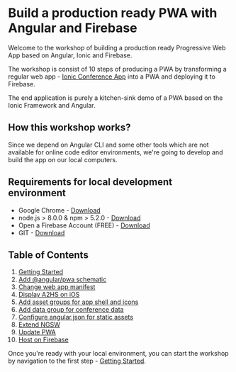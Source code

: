 # Build a production ready PWA with Angular and Firebase

Welcome to the workshop of building a production ready Progressive Web App based on Angular, Ionic and Firebase.

The workshop is consist of 10 steps of producing a PWA by transforming a regular web app - [Ionic Conference App](https://github.com/ionic-team/ionic-conference-app/blob/master/) into a PWA and deploying it to Firebase.

The end application is purely a kitchen-sink demo of a PWA based on the Ionic Framework and Angular.

## How this workshop works?

Since we depend on Angular CLI and some other tools which are not available for online code editor environments, we're going to develop and build the app on our local computers.

## Requirements for local development environment

- Google Chrome - [Download](https://www.google.com/chrome/)
- node.js > 8.0.0 & npm > 5.2.0 - [Download](https://nodejs.org/en/)
- Open a Firebase Account (FREE) - [Download](https://firebase.google.com/)
- GIT - [Download](https://git-scm.com/book/en/v2/Getting-Started-Installing-Git)

## Table of Contents

1. [Getting Started](https://github.com/onderceylan/pwa-workshop-angular-firebase/blob/step-1/README.md)
2. [Add @angular/pwa schematic](https://github.com/onderceylan/pwa-workshop-angular-firebase/blob/step-2/README.md)
3. [Change web app manifest](https://github.com/onderceylan/pwa-workshop-angular-firebase/blob/step-3/README.md)
4. [Display A2HS on iOS](https://github.com/onderceylan/pwa-workshop-angular-firebase/blob/step-4/README.md)
5. [Add asset groups for app shell and icons](https://github.com/onderceylan/pwa-workshop-angular-firebase/blob/step-5/README.md)
6. [Add data group for conference data](https://github.com/onderceylan/pwa-workshop-angular-firebase/blob/step-6/README.md)
7. [Configure angular.json for static assets](https://github.com/onderceylan/pwa-workshop-angular-firebase/blob/step-7/README.md)
8. [Extend NGSW](https://github.com/onderceylan/pwa-workshop-angular-firebase/blob/step-8/README.md)
9. [Update PWA](https://github.com/onderceylan/pwa-workshop-angular-firebase/blob/step-9/README.md)
10. [Host on Firebase](https://github.com/onderceylan/pwa-workshop-angular-firebase/blob/step-10/README.md)

Once you're ready with your local environment, you can start the workshop by navigation to the first step - [Getting Started](https://github.com/onderceylan/pwa-workshop-angular-firebase/blob/step-1/README.md).
